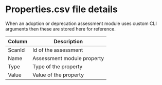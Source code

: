 # Properties.csv file details

When an adoption or deprecation assessment module uses custom CLI arguments then these are stored here for reference.

Column | Description
-------|------------
ScanId | Id of the assessment
Name | Assessment module property
Type | Type of the property
Value | Value of the property